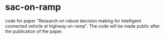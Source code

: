 # sac-on-ramp
code for paper "Research on robust decision making for intelligent connected vehicle at highway on-ramp". The code will be made public after the publication of the paper.
